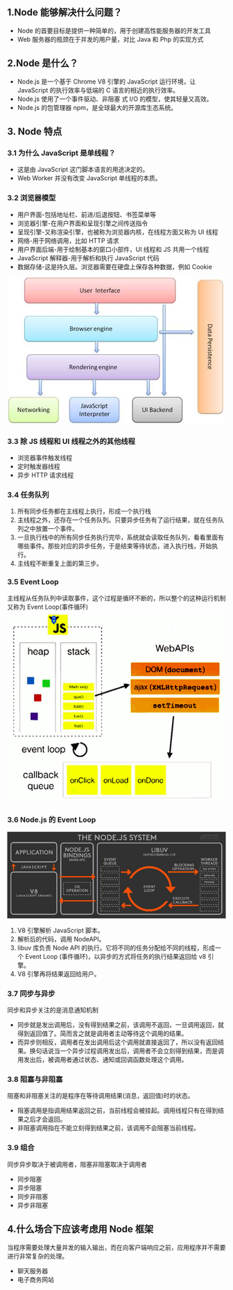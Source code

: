 ## 1.Node 能够解决什么问题？

- Node 的首要目标是提供一种简单的，用于创建高性能服务器的开发工具
- Web 服务器的瓶颈在于并发的用户量，对比 Java 和 Php 的实现方式

## 2.Node 是什么？

- Node.js 是一个基于 Chrome V8 引擎的 JavaScript 运行环境，让 JavaScript 的执行效率与低端的 C 语言的相近的执行效率。
- Node.js 使用了一个事件驱动、非阻塞
  式 I/O 的模型，使其轻量又高效。
- Node.js 的包管理器 npm，是全球最大的开源库生态系统。

## 3. Node 特点

### 3.1 为什么 JavaScript 是单线程？

- 这是由 JavaScript 这门脚本语言的用途决定的。
- Web Worker 并没有改变 JavaScript 单线程的本质。

### 3.2 浏览器模型

- 用户界面-包括地址栏、前进/后退按钮、书签菜单等
- 浏览器引擎-在用户界面和呈现引擎之间传送指令
- 呈现引擎-又称渲染引擎，也被称为浏览器内核，在线程方面又称为 UI 线程
- 网络-用于网络调用，比如 HTTP 请求
- 用户界面后端-用于绘制基本的窗口小部件，UI 线程和 JS 共用一个线程
- JavaScript 解释器-用于解析和执行 JavaScript 代码
- 数据存储-这是持久层。浏览器需要在硬盘上保存各种数据，例如 Cookie

![](/public/images/browser.jpg)

### 3.3 除 JS 线程和 UI 线程之外的其他线程

- 浏览器事件触发线程
- 定时触发器线程
- 异步 HTTP 请求线程

### 3.4 任务队列

1. 所有同步任务都在主线程上执行，形成一个执行栈
2. 主线程之外，还存在一个任务队列。只要异步任务有了运行结果，就在任务队列之中放置一个事件。
3. 一旦执行栈中的所有同步任务执行完毕，系统就会读取任务队列，看看里面有哪些事件。那些对应的异步任务，于是结束等待状态，进入执行栈，开始执行。
4. 主线程不断重复上面的第三步。

### 3.5 Event Loop

主线程从任务队列中读取事件，这个过程是循环不断的，所以整个的这种运行机制又称为 Event Loop(事件循环)
![](/public/images/eventloop.png)

### 3.6 Node.js 的 Event Loop

![](/public/images/nodesystem.png)

1. V8 引擎解析 JavaScript 脚本。
2. 解析后的代码，调用 NodeAPI。
3. libuv 库负责 Node API 的执行。它将不同的任务分配给不同的线程，形成一个 Event Loop (事件循环)，以异步的方式将任务的执行结果返回给 v8 引擎。
4. V8 引擎再将结果返回给用户。

### 3.7 同步与异步

同步和异步关注的是消息通知机制

- 同步就是发出调用后，没有得到结果之前，该调用不返回，一旦调用返回，就得到返回值了。简而言之就是调用者主动等待这个调用的结果。
- 而异步则相反，调用者在发出调用后这个调用就直接返回了，所以没有返回结果。换句话说当一个异步过程调用发出后，调用者不会立刻得到结果，而是调用发出后，被调用者通过状态、通知或回调函数处理这个调用。

### 3.8 阻塞与非阻塞

阻塞和非阻塞关注的是程序在等待调用结果(消息，返回值)时的状态。

- 阻塞调用是指调用结果返回之前，当前线程会被挂起。调用线程只有在得到结果之后才会返回。
- 非阻塞调用指在不能立刻得到结果之前，该调用不会阻塞当前线程。

### 3.9 组合

同步异步取决于被调用者，阻塞非阻塞取决于调用者

- 同步阻塞
- 异步阻塞
- 同步非阻塞
- 异步非阻塞

## 4.什么场合下应该考虑用 Node 框架

当程序需要处理大量并发的输入输出，而在向客户端响应之前，应用程序并不需要进行非常复杂的处理。

- 聊天服务器
- 电子商务网站

